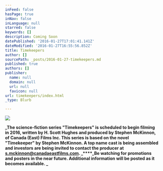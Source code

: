 ```yaml
---
inFeed: false
hasPage: true
inNav: false
inLanguage: null
starred: false
keywords: []
description: Coming Soon
datePublished: '2016-01-27T17:01:41.141Z'
dateModified: '2016-01-27T16:55:56.852Z'
title: Timekeepers
author: []
sourcePath: _posts/2016-01-27-timekeepers.md
published: true
authors: []
publisher:
  name: null
  domain: null
  url: null
  favicon: null
url: timekeepers/index.html
_type: Blurb

---
```

![](https://the-grid-user-content.s3-us-west-2.amazonaws.com/86004617-29d1-4d5d-aa23-c8eae0aacf7f.jpg)

**_The  science-fiction series "Timekeepers" is scheduled to begin filming in 2016, written  by H. Scott Hughes and produced by Stephen McKinnon, of Canada (East) Films Inc.   This series is based on the  novel "Timekeeper" by Stephen McKinnon.  A top name cast is being assembled and investors are being invited to contact the producer at [s.mckinnon@canadaeastfilms.com][0].  _****_Be watching for promotions and posters in the near future.  Additional information will be posted as it becomes available.  _**

[0]: mailto:s.mckinnon@canadaeastfilms.com